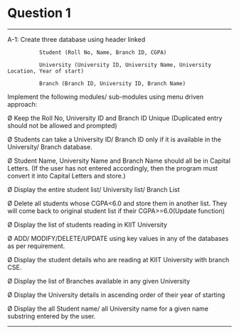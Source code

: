 # Question 1

---------------------------
A-1: Create three database using header linked

              Student (Roll No, Name, Branch ID, CGPA)

              University (University ID, University Name, University Location, Year of start)

              Branch (Branch ID, University ID, Branch Name)

Implement the following modules/ sub-modules using menu driven approach:

Ø  Keep the Roll No, University ID and Branch ID Unique (Duplicated entry should not be allowed and prompted)

Ø  Students can take a University ID/ Branch ID only if it is available in the University/ Branch database.

Ø  Student Name, University Name and Branch Name should all be in Capital Letters. (If the user has not entered accordingly, then the program must convert it into Capital Letters and store.)

Ø  Display the entire  student list/ University list/  Branch List

Ø  Delete all students whose CGPA<6.0 and store them in another list. They will come back to original student list if their CGPA>=6.0(Update function)

Ø  Display the list of students reading in KIIT University

Ø  ADD/ MODIFY/DELETE/UPDATE using key values in any of the databases as per requirement.

Ø  Display the student details who are reading at KIIT University with branch CSE.

Ø  Display the list of Branches available in any given University

Ø  Display the University details in ascending order of their year of starting

Ø  Display the all Student name/ all University name for a given name substring entered by the user.

---------------------------
